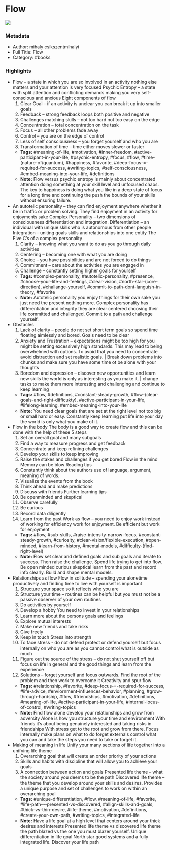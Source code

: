 # Flow

![](https://readwise-assets.s3.amazonaws.com/static/images/default-book-icon-5.25188386e520.png)

### Metadata

- Author: mihaly csikszentmihalyi
- Full Title: Flow
- Category: #books

### Highlights

- Flow – a state in which you are so involved in an activity nothing else matters and your attention is very focused
  Psychic Entropy – a state with split attention and conflicting demands making you very self-conscious and anxious
  Eight components of flow
  1. Clear Goal – if an activity is unclear you can break it up into smaller goals
  2. Feedback – strong feedback loops both positive and negative
  3. Challenges matching skills – not too hard not too easy on the edge
  4. Concentration – total concentration on the task
  5. Focus – all other problems fade away
  6. Control – you are on the edge of control
  7. Less of self consciousness – you forget yourself and who you are
  8. Transformation of time – time either moves slower or faster
    - **Tags:** #meaning-of-life, #motivation, #inner-freedom, #active-participant-in-your-life, #psychic-entropy, #focus, #flow, #time-(nature-of/quantum), #happiness, #favorite, #deep-focus-=-required-for-success, #writing-topics, #self-consciousness, #embed-meaning-into-your-life, #definitions
    - **Note:** Flow versus psychic entropy is mainly about concentrated attention doing something at your skill level and unfocused chaos.
      The key to happiness is doing what you like in a deep state of focus for a long time and continuing the push the bounds of your skills without ensuring failure.
- An autotelic personality – they can find enjoyment anywhere whether it be in traffic or problem solving. They find enjoyment in an activity for enjoyments sake
  Complex Personality – two dimensions of consciousness differentiation and integration.
  Differentiation – an individual with unique skills who is autonomous from other people
  Integration – uniting goals skills and relationships into one entity
  The Five C’s of a complex personality
  1. Clarity – knowing what you want to do as you go through daily activities
  2. Centering – becoming one with what you are doing
  3. Choice – you have possibilities and are not forced to do things
  4. Commitment – care about the activities you are engaged in
  5. Challenge – constantly setting higher goals for yourself
    - **Tags:** #complex-personality, #autotelic-personality, #presence, #choose-your-life-and-feelings, #clear-vision, #north-star-(core-direction), #challange-yourself, #commit-to-path-dont-languish-in-theory, #favorite
    - **Note:** Autotelic personality you enjoy things for their own sake you just need the present nothing more.
      Complex personality has differentiation and integrity they are clear centered choosing their life committed and challenged. Commit to a path and challenge yourself.
- Obstacles
  1. Lack of clarity – people do not set short term goals so spend time floating aimlessly and bored. Goals need to be clear
  2. Anxiety and Frustration – expectations might be too high for you might be setting excessively high standards. This may lead to being overwhelmed with options. To avoid that you need to concentrate avoid distraction and set realistic goals. | Break down problems into chunks and make sure you have some time ot be alone with your thoughts
  3. Boredom and depression – discover new opportunities and learn new skills the world is only as interesting as you make it. | change tasks to make them more interesting and challenging and continue to keep learning
    - **Tags:** #flow, #definitions, #constant-steady-growth, #flow-(clear-goals-and-right-difficukty), #active-participant-in-your-life, #lifelong-learning, #embed-meaning-into-your-life
    - **Note:** You need clear goals that are set at the right level not too big or small hard or easy. Constantly keep learning put life into your day the world is only what you make of it.
- Flow in the body
  The body is a good way to create flow and this can be done with the help of these 5 steps
  1. Set an overall goal and many subgoals
  2. Find a way to measure progress and get feedback
  3. Concentrate and keep refining challenges
  4. Develop your skills to keep improving
  5. Raise the stakes and challenges if you get bored
  Flow in the mind
  Memory can be blow
  Reading tips
  1. Constantly think about the authors use of language, argument, meaning of words.
  2. Visualize the events from the book
  3. Think ahead and make predictions
  4. Discuss with friends
  Further learning tips
  1. Be openminded and skeptical
  2. Observe carefully
  3. Be curious
  4. Record data diligently
  5. Learn from the past
  Work as flow – you need to enjoy work instead of working for efficiency work for enjoyment. Be efficient but work for enjoyment
    - **Tags:** #flow, #sub-skills, #raise-intensity-narrow-focus, #constant-steady-growth, #curiosity, #clear-vision/flexible-execution, #open-minded, #learn-from-history, #mental-models, #difficulty-(find-right-level)
    - **Note:** Flow set clear and defined goals and sub goals and iterate to success. Then raise the challenge. Spend life trying to get into flow. Be open minded curious skeptical learn from the past and record info clearly. Build and shape mental models.
- Relationships as flow
  Flow in solitude – spending your alonetime productively and finding time to live with yourself is important
  1. Structure your space so it reflects who you are
  2. Structure your time – routines can be helpful but you must not be a passive observer of your own routines
  3. Do activities by yourself
  4. Develop a hobby
  You need to invest in your relationships
  1. Learn more about the persons goals and feelings
  2. Explore mutual interests
  3. Make new friends and take risks
  4. Give freely
  5. Keep in touch
  Stress into strength
  1. To face stress - do not defend protect or defend yourself but focus internally on who you are as you cannot control what is outside as much
  2. Figure out the source of the stress – do not shut yourself off but focus on life in general and the good things and learn from the experience
  3. Solutions – forget yourself and focus outwards. Find the root of the problem and then work to overcome it
  Creativity and spur flow
    - **Tags:** #relationship, #favorite, #deep-focus-=-required-for-success, #life-advice, #enviornment-influences-behavior, #planning, #grow-through-hardship, #flow, #friendships, #motivation, #definitions, #meaning-of-life, #active-participant-in-your-life, #internal-locus-of-control, #writing-topics
    - **Note:** Find flow alone develop your relationships and grow from adversity
      Alone is how you structure your time and environment
      With friends it’s about being genuinely interested and taking risks in friendships
      With stress get to the root and grow from there. Focus internally make plans on what to do forget externals control what you can and take the steps you need to take or forget it.
- Making of meaning in life
  Unify your many sections of life together into a unifying life theme
  1. Overarching goal that will create an order priority of your actions
  2. Skills and habits with discipline that will allow you to achieve your goals
  3. A connection between action and goals
  Presented life theme – what the society around you deems to be the path
  Discovered life theme – the theme that you develop around your skills and desires. Provides a unique purpose and set of challenges to work on within an overarching goal
    - **Tags:** #unique-differentiation, #flow, #meaning-of-life, #favorite, #life-path---presented-vs-discovered, #allign-skills-and-goals, #thick-vs-thin-desire, #life-theme, #motivation, #definitions, #create-your-own-path, #writing-topics, #integrated-life
    - **Note:** Have a life goal at a high level that centers around your thick desires and interests
      Presented life theme vs discovered life theme the path blazed vs the one you must blazer yourself. Unique differentiation in life goal
      North star good systems and a fully integrated life. Discover your life path
